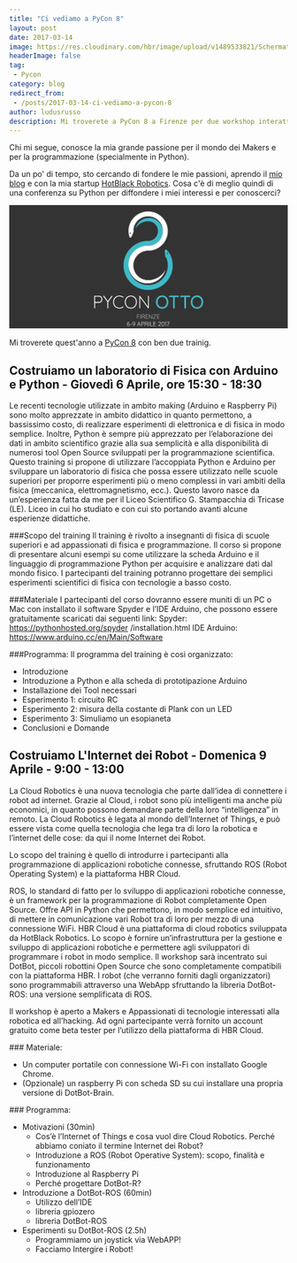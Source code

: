 ```yaml
---
title: "Ci vediamo a PyCon 8"
layout: post
date: 2017-03-14
image: https://res.cloudinary.com/hbr/image/upload/v1489533821/Schermata_2017-03-15_alle_00.23.13_y0hexu.png
headerImage: false
tag:
 - Pycon
category: blog
redirect_from:
 - /posts/2017-03-14-ci-vediamo-a-pycon-8
author: ludusrusso
description: Mi troverete a PyCon 8 a Firenze per due workshop interattivi tra il 6 e il 9 Aprile
---
```


Chi mi segue, conosce la mia grande passione per il mondo dei Makers e per la programmazione (specialmente in Python).

Da un po' di tempo, sto cercando di fondere le mie passioni, aprendo il [mio blog](http://www.ludusrusso.cc/) e con la mia startup [HotBlack Robotics](http://www.hotblackrobotics.com/).
Cosa c'è di meglio quindi di una conferenza su Python per diffondere i miei interessi e per conoscerci?

![PyCon 8](/assets/imgs/2017-03-14-ci-vediamo-a-pycon-8.markdown/Schermata_2017-03-15_alle_00.23.13_y0hexu.png) 

Mi troverete quest'anno a [PyCon 8](http://www.pycon.it) con ben due trainig.

## Costruiamo un laboratorio di Fisica con Arduino e Python - Giovedì 6 Aprile, ore 15:30 - 18:30

Le recenti tecnologie utilizzate in ambito making (Arduino e Raspberry Pi) sono molto apprezzate in ambito didattico in quanto permettono, a bassissimo costo, di realizzare esperimenti di elettronica e di fisica in modo semplice. Inoltre, Python è sempre più apprezzato per l’elaborazione dei dati in ambito scientifico grazie alla sua semplicità e alla disponibilità di numerosi tool Open Source sviluppati per la programmazione scientifica. 
Questo training si propone di utilizzare l’accoppiata Python e Arduino per sviluppare un laboratorio di fisica che possa essere utilizzato nelle scuole superiori per proporre esperimenti più o meno complessi in vari ambiti della fisica (meccanica, elettromagnetismo, ecc.). Questo lavoro nasce da un’esperienza fatta da me per il Liceo Scientifico G. Stampacchia di Tricase (LE). Liceo in cui ho studiato e con cui sto portando avanti alcune esperienze didattiche. 

###Scopo del training 
Il training è rivolto a insegnanti di fisica di scuole superiori e ad appassionati di fisica e programmazione. Il corso si propone di presentare alcuni esempi su come utilizzare la scheda Arduino e il linguaggio di programmazione Python per acquisire e analizzare dati dal mondo fisico. I partecipanti del training potranno progettare dei semplici esperimenti scientifici di fisica con tecnologie a basso costo. 

###Materiale 
I partecipanti del corso dovranno essere muniti di un PC o Mac con installato il software Spyder e l’IDE Arduino, che possono essere gratuitamente scaricati dai seguenti link: 
Spyder: https://pythonhosted.org/spyder /installation.html 
IDE Arduino: https://www.arduino.cc/en/Main/Software

###Programma: 
Il programma del training è così organizzato: 

 - Introduzione
 - Introduzione a Python e alla scheda di prototipazione Arduino
 - Installazione dei Tool necessari
 - Esperimento 1: circuito RC
 - Esperimento 2: misura della costante di Plank con un LED
 - Esperimento 3: Simuliamo un esopianeta
 - Conclusioni e Domande

## Costruiamo L'Internet dei Robot - Domenica 9 Aprile - 9:00 - 13:00

La Cloud Robotics è una nuova tecnologia che parte dall’idea di connettere i robot ad internet. Grazie al Cloud, i robot sono più intelligenti ma anche più economici, in quanto possono demandare parte della loro “intelligenza” in remoto. La Cloud Robotics è legata al mondo dell’Internet of Things, e può essere vista come quella tecnologia che lega tra di loro la robotica e l’internet delle cose: da qui il nome Internet dei Robot.

Lo scopo del training è quello di introdurre i partecipanti alla programmazione di applicazioni robotiche connesse, sfruttando ROS (Robot Operating System) e la piattaforma HBR Cloud.

ROS, lo standard di fatto per lo sviluppo di applicazioni robotiche connesse, è un framework per la programmazione di Robot completamente Open Source. Offre API in Python che permettono, in modo semplice ed intuitivo, di mettere in comunicazione vari Robot tra di loro per mezzo di una connessione WiFi.
HBR Cloud è una piattaforma di cloud robotics sviluppata da HotBlack Robotics. Lo scopo è fornire un’infrastruttura per la gestione e sviluppo di applicazioni robotiche e permettere agli sviluppatori di programmare i robot in modo semplice.
Il workshop sarà incentrato sui DotBot, piccoli robottini Open Source che sono completamente compatibili con la piattaforma HBR. I robot (che verranno forniti dagli organizzatori) sono programmabili attraverso una WebApp sfruttando la libreria DotBot-ROS: una versione semplificata di ROS.

Il workshop è aperto a Makers e Appassionati di tecnologie interessati alla robotica ed all’hacking. Ad ogni partecipante verrà fornito un account gratuito come beta tester per l’utilizzo della piattaforma di HBR Cloud.

### Materiale: 

- Un computer portatile con connessione Wi-Fi con installato Google Chrome. 
- (Opzionale) un raspberry Pi con scheda SD su cui installare una propria versione di DotBot-Brain.

### Programma:

 - Motivazioni (30min)
 	- Cos’è l’Internet of Things e cosa vuol dire Cloud Robotics. Perché abbiamo coniato il termine Internet dei Robot?
  	- Introduzione a ROS (Robot Operative System): scopo, finalità e funzionamento
 	- Introduzione al Raspberry Pi
 	- Perché progettare DotBot-R?
 - Introduzione a DotBot-ROS (60min)
 	- Utilizzo dell’IDE
	- libreria gpiozero
	- libreria DotBot-ROS
 - Esperimenti su DotBot-ROS (2.5h)
	- Programmiamo un joystick via WebAPP!
 	- Facciamo Intergire i Robot!

